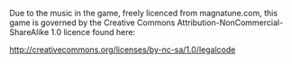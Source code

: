 Due to the music in the game, freely licenced from magnatune.com,
this game is governed by the Creative Commons Attribution-NonCommercial-ShareAlike 1.0 licence found here:

http://creativecommons.org/licenses/by-nc-sa/1.0/legalcode